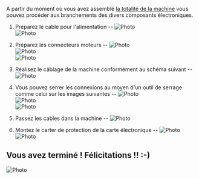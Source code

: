 A partir du moment où vous avez assemblé [la totalité de la machine](Montage-axe-Y.md) vous pouvez procéder aux branchements des divers composants électroniques.  

1) Préparez le cable pour l'alimentation
--
![Photo](../img_electronic/1a.jpg)  
![Photo](../img_electronic/1b.jpg)  


2) Préparez les connecteurs moteurs
--
![Photo](../img_electronic/2a.jpg)  
![Photo](../img_electronic/2b.jpg)  
![Photo](../img_electronic/2c.jpg)  


3) Réalisez le câblage de la machine conformément au schéma suivant
--
![Photo](../img_electronic/4.jpg)  


4) Vous pouvez serrer les connexions au moyen d'un outil de serrage comme celui sur les images suivantes
--
![Photo](../img_electronic/3a.jpg)  
![Photo](../img_electronic/3b.jpg)  
![Photo](../img_electronic/3c.jpg)  


5) Passez les cables dans la machine
--
![Photo](../img_electronic/5.jpg)  


6) Montez le carter de protection de la carte électronique
--
![Photo](../img_electronic/6a.jpg)  
![Photo](../img_electronic/6b.jpg)  


Vous avez terminé ! Félicitations !! :-)
--
![Photo](https://github.com/carlosgs/Cyclone-PCB-Factory/blob/master/Media/CycloneV2.jpg)  


